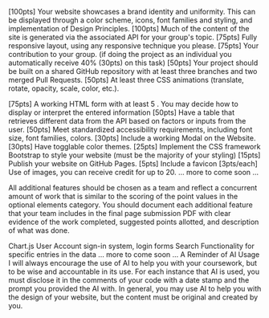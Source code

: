 [100pts] Your website showcases a brand identity and uniformity. This can be displayed through a color scheme, icons, font families and styling, and implementation of Design Principles. [100pts] Much of the content of the site is generated via the associated API for your group's topic. [75pts] Fully responsive layout, using any responsive technique you please. [75pts] Your contribution to your group. (if doing the project as an individual you automatically receive 40% (30pts) on this task) [50pts] Your project should be built on a shared GitHub repository with at least three branches and two merged Pull Requests. [50pts] At least three CSS animations (translate, rotate, opacity, scale, color, etc.).

[75pts] A working HTML form with at least 5 . You may decide how to display or interpret the entered information [50pts] Have a table that retrieves different data from the API based on factors or inputs from the user. [50pts] Meet standardized accessibility requirements, including font size, font families, colors. [30pts] Include a working Modal on the Website. [30pts] Have togglable color themes. [25pts] Implement the CSS framework Bootstrap to style your website (must be the majority of your styling) [15pts] Publish your website on GitHub Pages. [5pts] Include a favicon [3pts/each] Use of images, you can receive credit for up to 20. … more to come soon …

All additional features should be chosen as a team and reflect a concurrent amount of work that is similar to the scoring of the point values in the optional elements category. You should document each additional feature that your team includes in the final page submission PDF with clear evidence of the work completed, suggested points allotted, and description of what was done.

Chart.js
User Account sign-in system, login forms
Search Functionality for specific entries in the data
… more to come soon … A Reminder of AI Usage I will always encourage the use of AI to help you with your coursework, but to be wise and accountable in its use. For each instance that AI is used, you must disclose it in the comments of your code with a date stamp and the prompt you provided the AI with. In general, you may use AI to help you with the design of your website, but the content must be original and created by you.